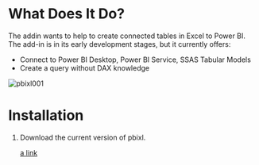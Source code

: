 # What Does It Do?
The addin wants to help to create connected tables in Excel to Power BI.
The add-in is in its early development stages, but it currently offers:

- Connect to Power BI Desktop, Power BI Service, SSAS Tabular Models
- Create a query without DAX knowledge


![pbixl001](https://github.com/joschkos/pbixl/assets/50075326/471c05ea-1bf0-44fe-98f4-341605acba46)

# Installation
1. Download the current version of pbixl.

    [a link](https://github.com/joschkos/pbixl/Add-Ins/pbixl64.zip)
  
